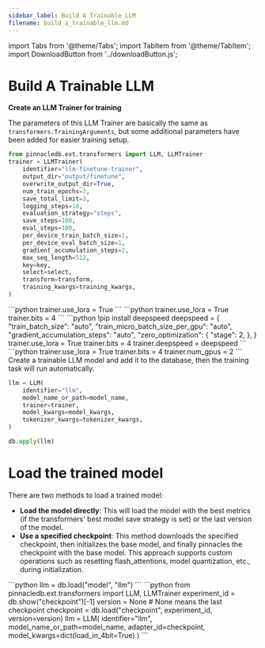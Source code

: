```yaml
---
sidebar_label: Build A Trainable LLM
filename: build_a_trainable_llm.md
---
```

import Tabs from '@theme/Tabs';
import TabItem from '@theme/TabItem';
import DownloadButton from '../downloadButton.js';


<!-- TABS -->
# Build A Trainable LLM

**Create an LLM Trainer for training**

The parameters of this LLM Trainer are basically the same as `transformers.TrainingArguments`, but some additional parameters have been added for easier training setup.

```python
from pinnacledb.ext.transformers import LLM, LLMTrainer
trainer = LLMTrainer(
    identifier="llm-finetune-trainer",
    output_dir="output/finetune",
    overwrite_output_dir=True,
    num_train_epochs=3,
    save_total_limit=3,
    logging_steps=10,
    evaluation_strategy="steps",
    save_steps=100,
    eval_steps=100,
    per_device_train_batch_size=1,
    per_device_eval_batch_size=1,
    gradient_accumulation_steps=2,
    max_seq_length=512,
    key=key,
    select=select,
    transform=transform,
    training_kwargs=training_kwargs,
)
```


<Tabs>
    <TabItem value="Lora" label="Lora" default>
        ```python
        trainer.use_lora = True        
        ```
    </TabItem>
    <TabItem value="QLora" label="QLora" default>
        ```python
        trainer.use_lora = True
        trainer.bits = 4        
        ```
    </TabItem>
    <TabItem value="Deepspeed" label="Deepspeed" default>
        ```python
        !pip install deepspeed
        deepspeed = {
            "train_batch_size": "auto",
            "train_micro_batch_size_per_gpu": "auto",
            "gradient_accumulation_steps": "auto",
            "zero_optimization": {
                "stage": 2,
            },
        }
        trainer.use_lora = True
        trainer.bits = 4
        trainer.deepspeed = deepspeed        
        ```
    </TabItem>
    <TabItem value="Multi-GPUS" label="Multi-GPUS" default>
        ```python
        trainer.use_lora = True
        trainer.bits = 4
        trainer.num_gpus = 2        
        ```
    </TabItem>
</Tabs>
Create a trainable LLM model and add it to the database, then the training task will run automatically.

```python
llm = LLM(
    identifier="llm",
    model_name_or_path=model_name,
    trainer=trainer,
    model_kwargs=model_kwargs,
    tokenizer_kwargs=tokenizer_kwargs,
)

db.apply(llm)
```

# Load the trained model
There are two methods to load a trained model:

- **Load the model directly**: This will load the model with the best metrics (if the transformers' best model save strategy is set) or the last version of the model.
- **Use a specified checkpoint**: This method downloads the specified checkpoint, then initializes the base model, and finally pinnacles the checkpoint with the base model. This approach supports custom operations such as resetting flash_attentions, model quantization, etc., during initialization.


<Tabs>
    <TabItem value="Load Trained Model Directly" label="Load Trained Model Directly" default>
        ```python
        llm = db.load("model", "llm")        
        ```
    </TabItem>
    <TabItem value="Use a specified checkpoint" label="Use a specified checkpoint" default>
        ```python
        from pinnacledb.ext.transformers import LLM, LLMTrainer
        experiment_id = db.show("checkpoint")[-1]
        version = None # None means the last checkpoint
        checkpoint = db.load("checkpoint", experiment_id, version=version)
        llm = LLM(
            identifier="llm",
            model_name_or_path=model_name,
            adapter_id=checkpoint,
            model_kwargs=dict(load_in_4bit=True)
        )        
        ```
    </TabItem>
</Tabs>
<DownloadButton filename="build_a_trainable_llm.md" />
